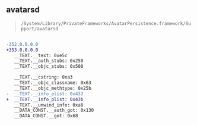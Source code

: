 ## avatarsd

> `/System/Library/PrivateFrameworks/AvatarPersistence.framework/Support/avatarsd`

```diff

-352.0.0.0.0
+353.0.0.0.0
   __TEXT.__text: 0xe5c
   __TEXT.__auth_stubs: 0x250
   __TEXT.__objc_stubs: 0x500

   __TEXT.__cstring: 0xa3
   __TEXT.__objc_classname: 0x63
   __TEXT.__objc_methtype: 0x25b
-  __TEXT.__info_plist: 0x433
+  __TEXT.__info_plist: 0x43b
   __TEXT.__unwind_info: 0xa8
   __DATA_CONST.__auth_got: 0x130
   __DATA_CONST.__got: 0x68

```
